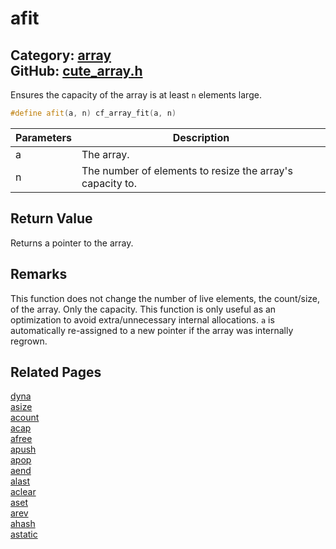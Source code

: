 [//]: # (This file is automatically generated by Cute Framework's docs parser.)
[//]: # (Do not edit this file by hand!)
[//]: # (See: https://github.com/RandyGaul/cute_framework/blob/master/samples/docs_parser.cpp)
[](../header.md ':include')

# afit

Category: [array](/api_reference?id=array)  
GitHub: [cute_array.h](https://github.com/RandyGaul/cute_framework/blob/master/include/cute_array.h)  
---

Ensures the capacity of the array is at least `n` elements large.

```cpp
#define afit(a, n) cf_array_fit(a, n)
```

Parameters | Description
--- | ---
a | The array.
n | The number of elements to resize the array's capacity to.

## Return Value

Returns a pointer to the array.

## Remarks

This function does not change the number of live elements, the count/size, of the array. Only the capacity.
This function is only useful as an optimization to avoid extra/unnecessary internal allocations. `a` is
automatically re-assigned to a new pointer if the array was internally regrown.

## Related Pages

[dyna](/array/dyna.md)  
[asize](/array/asize.md)  
[acount](/array/acount.md)  
[acap](/array/acap.md)  
[afree](/array/afree.md)  
[apush](/array/apush.md)  
[apop](/array/apop.md)  
[aend](/array/aend.md)  
[alast](/array/alast.md)  
[aclear](/array/aclear.md)  
[aset](/array/aset.md)  
[arev](/array/arev.md)  
[ahash](/array/ahash.md)  
[astatic](/array/astatic.md)  
